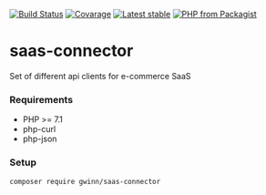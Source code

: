 [![Build Status](https://img.shields.io/travis/gwinn/saas-connector/master.svg?style=flat-square)](https://travis-ci.org/gwinn/saas-connector)
[![Covarage](https://img.shields.io/codecov/c/gh/gwinn/saas-connector/master.svg?style=flat-square)](https://codecov.io/gh/gwinn/saas-connector)
[![Latest stable](https://img.shields.io/packagist/v/gwinn/saas-connector.svg?style=flat-square)](https://packagist.org/packages/gwinn/saas-connector)
[![PHP from Packagist](https://img.shields.io/packagist/php-v/gwinn/saas-connector.svg?style=flat-square)](https://packagist.org/packages/gwinn/saas-connector)

saas-connector
==============

Set of different api clients for e-commerce SaaS

### Requirements

* PHP >= 7.1
* php-curl
* php-json

### Setup
```
composer require gwinn/saas-connector
```
